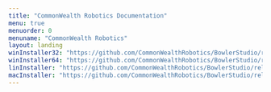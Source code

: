 ```yaml
---
title: "CommonWealth Robotics Documentation"
menu: true
menuorder: 0
menuname: "CommonWealth Robotics"
layout: landing
winInstaller32: "https://github.com/CommonWealthRobotics/BowlerStudio/releases/download/0.32.0/Windows-32-BowlerStudio-0.32.0.exe"
winInstaller64: "https://github.com/CommonWealthRobotics/BowlerStudio/releases/download/0.32.0/Windows-64-BowlerStudio-0.32.0.exe"
linInstaller: "https://github.com/CommonWealthRobotics/BowlerStudio/releases/download/0.32.0/Ubuntu-BowlerStudio-0.32.0.deb"
macInstaller: "https://github.com/CommonWealthRobotics/BowlerStudio/releases/download/0.32.0/MacOSX-BowlerStudio-0.32.0.zip"
---
```


